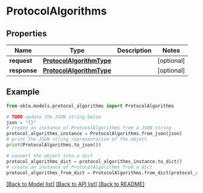# ProtocolAlgorithms


## Properties

Name | Type | Description | Notes
------------ | ------------- | ------------- | -------------
**request** | [**ProtocolAlgorithmType**](ProtocolAlgorithmType.md) |  | [optional] 
**response** | [**ProtocolAlgorithmType**](ProtocolAlgorithmType.md) |  | [optional] 

## Example

```python
from okta.models.protocol_algorithms import ProtocolAlgorithms

# TODO update the JSON string below
json = "{}"
# create an instance of ProtocolAlgorithms from a JSON string
protocol_algorithms_instance = ProtocolAlgorithms.from_json(json)
# print the JSON string representation of the object
print(ProtocolAlgorithms.to_json())

# convert the object into a dict
protocol_algorithms_dict = protocol_algorithms_instance.to_dict()
# create an instance of ProtocolAlgorithms from a dict
protocol_algorithms_from_dict = ProtocolAlgorithms.from_dict(protocol_algorithms_dict)
```
[[Back to Model list]](../README.md#documentation-for-models) [[Back to API list]](../README.md#documentation-for-api-endpoints) [[Back to README]](../README.md)


